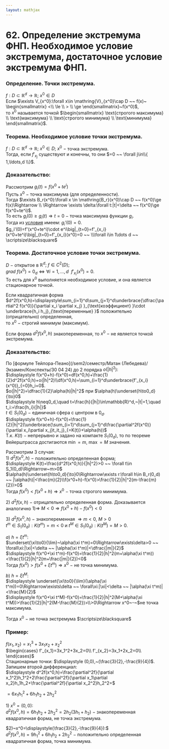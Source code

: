 ```yaml
---  
layout: mathjax  
---  
```

  
# 62. Определение экстремума ФНП. Необходимое условие экстремума, достаточное условие экстремума ФНП.  
  
### Определение. Точки экстремума.  
$f:D\subset \mathbb{R}^d\to \mathbb{R};~x^0\in D$  
Если $\exists V_{x^0}:\forall x\in \mathring{V}_{x^0}\cap D ~~ f(x)~  
\begin{smallmatrix}  
<\\ \le \\ > \\ \ge  
\end{smallmatrix}~f(x^0)$,  
то $x^0$ называется точкой $\begin{smallmatrix}  
\text{строгого максимума}  
\\  
\text{максимума}  
\\  
\text{строгого минимума}  
\\  
\text{минимума}  
\end{smallmatrix}$.  
  
### Теорема. Необходимое условие точки экстремума.  
$f:D\subset\mathbb{R}^d\to\mathbb{R};~x^0\in D;~x^0~-~$точка экстремума.  
Тогда, если $f'_{x_j}$ существуют и конечны, то они $=0 ~~ \forall j\in\\{ 1,\ldots,d \\}$.  
  
### Доказательство:  
Рассмотрим $g_i(t)=f(x^0+te^i)$  
Пусть $x^0~-~$точка максимума (для определенности).  
Тогда $\exists B_r(x^0):\forall x \in \mathring{B_r}(x^0)\cap D ~~ f(x^0)\ge f(x)\Rightarrow  
\\  
\Rightarrow \exists \delta:\forall t:|t|<\delta ~~ f(x^0)\ge f(x^0+te^i)$.  
То есть $g_i(0)\ge g_i(t)\Rightarrow t=0~-~$точка максимума функции $g_i$.  
Тогда из [условия](//www.notion.so/66-d13140c630214f35ad61c47c9bd2e5b7?pvs=21) имеем: $g_i'(0)=0$.  
$g_i'(0)=f'(x^0+te^i)\cdot e^i\big|_{t=0}=f'_{x_i}(x^0+te^i)\big|_{t=0}=f'_{x_i}(x^0)=0 ~~ \\\forall i\in 1\dots d ~~ \scriptsize\blacksquare$  
  
### Теорема. Достаточное условие точки экстремума.  
$D~-~$открытое в $\mathbb{R}^d;~f\in C^2(D);$  
$grad~f(x^0)=0_d\Leftrightarrow \forall i=1,\ldots, d ~~ f'_{x_i}(x^0)=0$.  
То есть для $x^0$ выполняется необходимое условие, и она является стационарное точкой.  
  
Если квадратичная форма $d^2f(x^0,h)=\displaystyle\sum_{i=1}^d\sum_{j=1}^d\underbrace{\dfrac{\partial^2 f(x^0)}{\partial x_i \partial x_j} }_{\text{коэффициент} }\cdot \underbrace{h_i h_j}_{\text{переменные} }$ положительно (отрицательно) определенная,  
то $x^0~-~$строгий минимум (максимум).  
  
Если форма $d^2f(x^0,h)$ знакопеременная, то $x^0~-~$не является точкой экстремума.  
  
### Доказательство:  
По [формуле Тейлора-Пеано](/sem2/семестр/Матан (Лебедева)/Экзамен/Конспекты/30 04 24) до $2$ порядка $o(|h|^2):$  
$\displaystyle f(x^0+h)-f(x^0)=df(x^0,h)+\frac{1}{2}d^2f(x^0,h)+o(|h|^2)\\df(x^0,h)=\sum_{i=1}^d\underbrace{f'_{x_i}(x^0)}_{=0}h_i=0$.  
$o(|h|^2)=\dfrac{1}{2}\alpha(h)|h|^2$ при $\alpha(h)\underset{h\to0_d}{\to}0$  
$\displaystyle h\neq0_d,\quad t=\frac{h}{|h|}\in\mathbb{R}^d,~|t|=1,\quad t_i:=\frac{h_i}{|h|}$  
$t\in S_1(0_d)~-~$единичная сфера с центром в $0_d$.  
$\displaystyle f(x^0+h)-f(x^0)=\frac{1}{2}|h|^2(\underbrace{\sum_{i=1}^d\sum_{j=1}^d\frac{\partial^2f(x^0)}{\partial x_i\partial x_j}t_it_j}_{=K(t)}+\alpha(h))$  
Т.к. $K(t)~-~$непрерывно и задано на компакте $S_1(0_d),$ то по теореме Вейерштрасса достигаются $\min=m,~\max=M$ значения.  
  
Рассмотрим 3 случая:  
$1)~d^2f(x^0,h)~-~$положительно определенная форма;  
$\displaystyle K(t)=\frac{d^2f(x^0,h)}{|h|^2}>0 ~~ \forall t\in S_1(0_d)\Rightarrow~m>0$  
$\alpha(h)\underset{h\to0_d}{\to}0\Rightarrow\exists r:\forall h\in B_r(0_d) ~~ |\alpha(h)|<\frac{m}{2}\\f(x^0+h)-f(x^0)>\frac{1}{2}|h|^2(m-\frac{m}{2})>0$  
Тогда $f(x^0)<f(x^0+h)\Rightarrow x^0~-~$точка строгого минимума.  
  
$2)~d^2f(x,h)~-~$отрицательно определенная форма. Доказывается аналогично $1)\Rightarrow~M<0\Rightarrow f(x^0+h)-f(x^0)<0$  
  
$3)~d^2f(x^0,h)~-~$знакопеременная $\Rightarrow m<0,~M>0$  
$t^m\in S_1(0_d):K(t^m)=m<0$ и $t^M\in S_1(0_d):K(t^M)=M>0$.  
  
$a)~h=\xi t^m:$  
$\underset{\xi\to0}{\lim}~\alpha(\xi t^m)=0\Rightarrow\exists\delta>0 ~~ \forall\xi:|\xi|<\delta ~~ |\alpha(\xi t^m)|<\dfrac{|m|}{2}$  
$\displaystyle f(x^0+\xi t^m)-f(x^0)=\frac{1}{2}|h|^2(m+\alpha(\xi t^m))<\frac{1}{2}|h|^2(m+\frac{|m|}{2})<0$  
Тогда $f(x^0)>f(x^0+\xi t^m)\Rightarrow x^0~-~$не точка минимума.  
  
$b)~h=\xi t^M:$  
$\displaystyle \underset{\xi\to0}{\lim}(\alpha(\xi t^m))=0\Rightarrow\exists\delta ~~ \forall\xi:|\xi|<\delta ~~ |\alpha(\xi t^m)|<\frac{M}{2}$  
$\displaystyle f(x^0+\xi t^M)-f(x^0)=\frac{1}{2}|h|^2(M+\alpha(\xi t^M))>\frac{1}{2}|h|^2(M-\frac{M}{2})>\\>0\Rightarrow x^0~-~$не точка максимума.  
  
Тогда $x^0~-~$не точка экстремума  $\scriptsize\blacksquare$  
  
### Пример:  
$f(x_1,x_2)=x_1^3+3x_1x_2+x_2^2$  
$\begin{cases}  
f'_{x_1}=3x_1^2+3x_2=0\\  
f'_{x_2}=3x_1+2x_2=0\\  
\end{cases}$  
Стационарные точки: $\displaystyle (0,0),~(\frac{3}{2},-\frac{9}{4})$.  
Запишем второй дифференциал:  
$\displaystyle d^2f(x^0,h)=\frac{\partial^2f}{\partial x_1^2}h_1^2+2\frac{\partial^2f}{\partial x_1\partial x_2}h_1h_2+\frac{\partial^2f}{\partial x_2^2}h_2^2=$  
  
$=6x_1h_1^2+6h_1h_2+2h_2^2$  
  
$1)~x^0=(0,0):$  
$d^2f(x^0,h)=6h_1h_2+2h_2^2=2h_2(3h_1+h_2)~-~$знакопеременная квадратичная форма, не точка экстремума.  
  
$2)~x^0=\displaystyle(\frac{3}{2},-\frac{9}{4}):$  
$d^2f(x^0,h)=9h_1^2+6h_1h_2+2h_2^2~-~$положительно определенная квадратичная форма, точка минимума.  
